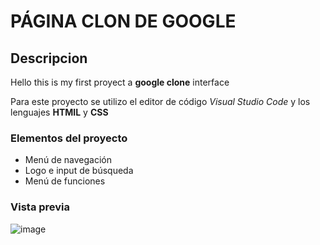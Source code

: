 # PÁGINA CLON DE GOOGLE
## Descripcion
Hello this is my first proyect a **google clone** interface

Para este proyecto se utilizo el editor de código *Visual Studio Code* y los lenguajes **HTMIL** y **CSS**

### Elementos del proyecto
<ul>
  <li>Menú de navegación</li>
  <li>Logo e input de búsqueda</li>
  <li>Menú de funciones</li>
</ul>

### Vista previa
![image](https://github.com/danielapoz0/google-clon/assets/152938664/77d85869-de48-4f10-8f0a-61d17fe8ee34)
